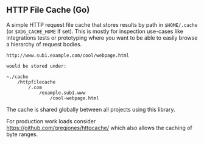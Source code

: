## HTTP File Cache (Go)

A simple HTTP request file cache that stores results by path in 
`$HOME/.cache` (or `$XDG_CACHE_HOME` if set). This is mostly for inspection 
use-cases like integrations tests or prototyping where you want to be able to 
easily browse a hierarchy of request bodies.

```
http://www.sub1.example.com/cool/webpage.html 

would be stored under:

~./cache
    /httpfilecache
        /.com
            /example.sub1.www
                /cool-webpage.html
```

The cache is shared globally between all projects using this library.

For production work loads consider https://github.com/gregjones/httpcache/ which
also allows the caching of byte ranges.